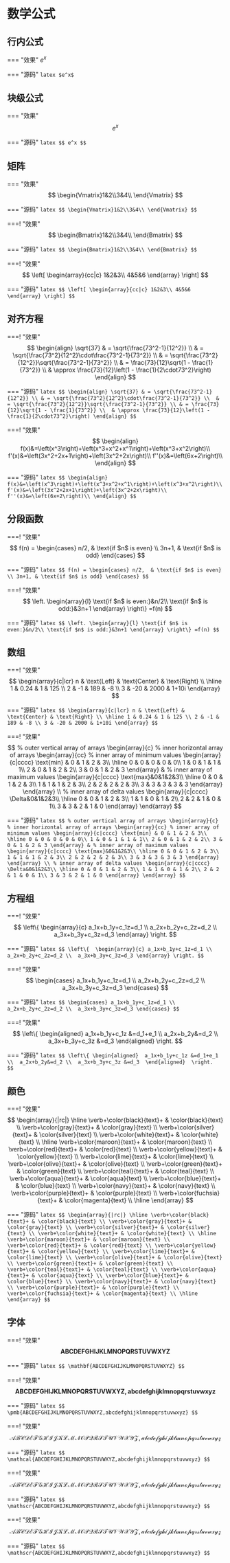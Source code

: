 # 数学公式

## 行内公式

=== "效果"
	$e^x$

=== "源码"
	```latex
	$e^x$
	```

## 块级公式

=== "效果"
	$$
	e^x
	$$

=== "源码"
	```latex
	$$
	e^x
	$$
	```

## 矩阵

=== "效果"
	$$
	\begin{Vmatrix}1&2\\3&4\\ \end{Vmatrix}
	$$

=== "源码"
	```latex
	$$
	\begin{Vmatrix}1&2\\3&4\\ \end{Vmatrix}
	$$
	```

===! "效果"
	$$
	\begin{Bmatrix}1&2\\3&4\\ \end{Bmatrix}
	$$

=== "源码"
	```latex
	$$
	\begin{Bmatrix}1&2\\3&4\\ \end{Bmatrix}
	$$
	```

===! "效果"
	$$
	\left[
	\begin{array}{cc|c}
		1&2&3\\
		4&5&6
	\end{array}
	\right]
	$$

=== "源码"
	```latex
	$$
	\left[
	\begin{array}{cc|c}
		1&2&3\\
		4&5&6
	\end{array}
	\right]
	$$
	```

## 对齐方程

===! "效果"
	$$
	\begin{align}
	\sqrt{37} & = \sqrt{\frac{73^2-1}{12^2}} \\
	& = \sqrt{\frac{73^2}{12^2}\cdot\frac{73^2-1}{73^2}} \\ 
	& = \sqrt{\frac{73^2}{12^2}}\sqrt{\frac{73^2-1}{73^2}} \\
	& = \frac{73}{12}\sqrt{1 - \frac{1}{73^2}} \\ 
	& \approx \frac{73}{12}\left(1 - \frac{1}{2\cdot73^2}\right)
	\end{align}
	$$

=== "源码"
	```latex
	$$
	\begin{align}
	\sqrt{37} & = \sqrt{\frac{73^2-1}{12^2}} \\
	& = \sqrt{\frac{73^2}{12^2}\cdot\frac{73^2-1}{73^2}} \\ 
	& = \sqrt{\frac{73^2}{12^2}}\sqrt{\frac{73^2-1}{73^2}} \\
	& = \frac{73}{12}\sqrt{1 - \frac{1}{73^2}} \\ 
	& \approx \frac{73}{12}\left(1 - \frac{1}{2\cdot73^2}\right)
	\end{align}
	$$
	```

===! "效果"
	$$
	\begin{align}
	f(x)&=\left(x^3\right)+\left(x^3+x^2+x^1\right)+\left(x^3+x^2\right)\\
	f'(x)&=\left(3x^2+2x+1\right)+\left(3x^2+2x\right)\\
	f''(x)&=\left(6x+2\right)\\ \end{align}
	$$

=== "源码"
	```latex
	$$
	\begin{align}
	f(x)&=\left(x^3\right)+\left(x^3+x^2+x^1\right)+\left(x^3+x^‌​2\right)\\
	f'(x)&=\left(3x^2+2x+1\right)+\left(3x^2+2x\right)\\
	f''(x)&=\left(6x+2\right)\\ \end{align}
	$$
	```

## 分段函数

===! "效果"
	$$
	f(n) =
	\begin{cases}
	n/2,  & \text{if $n$ is even} \\
	3n+1, & \text{if $n$ is odd}
	\end{cases}
	$$

=== "源码"
	```latex
	$$
	f(n) =
	\begin{cases}
	n/2,  & \text{if $n$ is even} \\
	3n+1, & \text{if $n$ is odd}
	\end{cases}
	$$
	```

===! "效果"
	$$
	\left.
	\begin{array}{l}
	\text{if $n$ is even:}&n/2\\
	\text{if $n$ is odd:}&3n+1
	\end{array}
	\right\}
	=f(n)
	$$

=== "源码"
	```latex
	$$
	\left.
	\begin{array}{l}
	\text{if $n$ is even:}&n/2\\
	\text{if $n$ is odd:}&3n+1
	\end{array}
	\right\}
	=f(n)
	$$
	```

## 数组

===! "效果"
	$$
	\begin{array}{c|lcr}
	n & \text{Left} & \text{Center} & \text{Right} \\
	\hline
	1 & 0.24 & 1 & 125 \\
	2 & -1 & 189 & -8 \\
	3 & -20 & 2000 & 1+10i
	\end{array}
	$$

=== "源码"
	```latex
	$$
	\begin{array}{c|lcr}
	n & \text{Left} & \text{Center} & \text{Right} \\
	\hline
	1 & 0.24 & 1 & 125 \\
	2 & -1 & 189 & -8 \\
	3 & -20 & 2000 & 1+10i
	\end{array}
	$$
	```

===! "效果"
	$$
	% outer vertical array of arrays
	\begin{array}{c}
	% inner horizontal array of arrays
	\begin{array}{cc}
	% inner array of minimum values
	\begin{array}{c|cccc}
	\text{min} & 0 & 1 & 2 & 3\\
	\hline
	0 & 0 & 0 & 0 & 0\\
	1 & 0 & 1 & 1 & 1\\
	2 & 0 & 1 & 2 & 2\\
	3 & 0 & 1 & 2 & 3
	\end{array}
	&
	% inner array of maximum values
	\begin{array}{c|cccc}
	\text{max}&0&1&2&3\\
	\hline
	0 & 0 & 1 & 2 & 3\\
	1 & 1 & 1 & 2 & 3\\
	2 & 2 & 2 & 2 & 3\\
	3 & 3 & 3 & 3 & 3
	\end{array}
	\end{array}
	\\
	% inner array of delta values
	\begin{array}{c|cccc}
	\Delta&0&1&2&3\\
	\hline
	0 & 0 & 1 & 2 & 3\\
	1 & 1 & 0 & 1 & 2\\
	2 & 2 & 1 & 0 & 1\\
	3 & 3 & 2 & 1 & 0
	\end{array}
	\end{array}
	$$

=== "源码"
	```latex
	$$
	% outer vertical array of arrays
	\begin{array}{c}
	% inner horizontal array of arrays
	\begin{array}{cc}
	% inner array of minimum values
	\begin{array}{c|cccc}
	\text{min} & 0 & 1 & 2 & 3\\
	\hline
	0 & 0 & 0 & 0 & 0\\
	1 & 0 & 1 & 1 & 1\\
	2 & 0 & 1 & 2 & 2\\
	3 & 0 & 1 & 2 & 3
	\end{array}
	&
	% inner array of maximum values
	\begin{array}{c|cccc}
	\text{max}&0&1&2&3\\
	\hline
	0 & 0 & 1 & 2 & 3\\
	1 & 1 & 1 & 2 & 3\\
	2 & 2 & 2 & 2 & 3\\
	3 & 3 & 3 & 3 & 3
	\end{array}
	\end{array}
	\\
	% inner array of delta values
	\begin{array}{c|cccc}
	\Delta&0&1&2&3\\
	\hline
	0 & 0 & 1 & 2 & 3\\
	1 & 1 & 0 & 1 & 2\\
	2 & 2 & 1 & 0 & 1\\
	3 & 3 & 2 & 1 & 0
	\end{array}
	\end{array}
	$$
	```

## 方程组

===! "效果"
	$$
	\left\{ 
	\begin{array}{c}
	a_1x+b_1y+c_1z=d_1 \\ 
	a_2x+b_2y+c_2z=d_2 \\ 
	a_3x+b_3y+c_3z=d_3
	\end{array}
	\right.
	$$

=== "源码"
	```latex
	$$
	\left\{ 
	\begin{array}{c}
	a_1x+b_1y+c_1z=d_1 \\ 
	a_2x+b_2y+c_2z=d_2 \\ 
	a_3x+b_3y+c_3z=d_3
	\end{array}
	\right.
	$$
	```

===! "效果"
	$$
	\begin{cases}
	a_1x+b_1y+c_1z=d_1 \\ 
	a_2x+b_2y+c_2z=d_2 \\ 
	a_3x+b_3y+c_3z=d_3
	\end{cases}
	$$

=== "源码"
	```latex
	$$
	\begin{cases}
	a_1x+b_1y+c_1z=d_1 \\ 
	a_2x+b_2y+c_2z=d_2 \\ 
	a_3x+b_3y+c_3z=d_3
	\end{cases}
	$$
	```

===! "效果"
	$$
	\left\{
	\begin{aligned} 
	a_1x+b_1y+c_1z &=d_1+e_1 \\ 
	a_2x+b_2y&=d_2 \\ 
	a_3x+b_3y+c_3z &=d_3 
	\end{aligned} 
	\right. 
	$$

=== "源码"
	```latex
	$$
	\left\{
	\begin{aligned} 
	a_1x+b_1y+c_1z &=d_1+e_1 \\ 
	a_2x+b_2y&=d_2 \\ 
	a_3x+b_3y+c_3z &=d_3 
	\end{aligned} 
	\right. 
	$$
	```

## 颜色

===! "效果"
	$$
	\begin{array}{|rc|}
	\hline
	\verb+\color{black}{text}+ & \color{black}{text} \\
	\verb+\color{gray}{text}+ & \color{gray}{text} \\
	\verb+\color{silver}{text}+ & \color{silver}{text} \\
	\verb+\color{white}{text}+ & \color{white}{text} \\
	\hline
	\verb+\color{maroon}{text}+ & \color{maroon}{text} \\
	\verb+\color{red}{text}+ & \color{red}{text} \\
	\verb+\color{yellow}{text}+ & \color{yellow}{text} \\
	\verb+\color{lime}{text}+ & \color{lime}{text} \\
	\verb+\color{olive}{text}+ & \color{olive}{text} \\
	\verb+\color{green}{text}+ & \color{green}{text} \\
	\verb+\color{teal}{text}+ & \color{teal}{text} \\
	\verb+\color{aqua}{text}+ & \color{aqua}{text} \\
	\verb+\color{blue}{text}+ & \color{blue}{text} \\
	\verb+\color{navy}{text}+ & \color{navy}{text} \\
	\verb+\color{purple}{text}+ & \color{purple}{text} \\ 
	\verb+\color{fuchsia}{text}+ & \color{magenta}{text} \\
	\hline
	\end{array}
	$$

=== "源码"
	```latex
	$$
	\begin{array}{|rc|}
	\hline
	\verb+\color{black}{text}+ & \color{black}{text} \\
	\verb+\color{gray}{text}+ & \color{gray}{text} \\
	\verb+\color{silver}{text}+ & \color{silver}{text} \\
	\verb+\color{white}{text}+ & \color{white}{text} \\
	\hline
	\verb+\color{maroon}{text}+ & \color{maroon}{text} \\
	\verb+\color{red}{text}+ & \color{red}{text} \\
	\verb+\color{yellow}{text}+ & \color{yellow}{text} \\
	\verb+\color{lime}{text}+ & \color{lime}{text} \\
	\verb+\color{olive}{text}+ & \color{olive}{text} \\
	\verb+\color{green}{text}+ & \color{green}{text} \\
	\verb+\color{teal}{text}+ & \color{teal}{text} \\
	\verb+\color{aqua}{text}+ & \color{aqua}{text} \\
	\verb+\color{blue}{text}+ & \color{blue}{text} \\
	\verb+\color{navy}{text}+ & \color{navy}{text} \\
	\verb+\color{purple}{text}+ & \color{purple}{text} \\ 
	\verb+\color{fuchsia}{text}+ & \color{magenta}{text} \\
	\hline
	\end{array}
	$$
	```

## 字体

===! "效果"
	$$
	\mathbf{ABCDEFGHIJKLMNOPQRSTUVWXYZ}
	$$

=== "源码"
	```latex
	$$
	\mathbf{ABCDEFGHIJKLMNOPQRSTUVWXYZ}
	$$
	```

===! "效果"
	$$
	\pmb{ABCDEFGHIJKLMNOPQRSTUVWXYZ,abcdefghijklmnopqrstuvwxyz}
	$$

=== "源码"
	```latex
	$$
	\pmb{ABCDEFGHIJKLMNOPQRSTUVWXYZ,abcdefghijklmnopqrstuvwxyz}
	$$
	```

===! "效果"
	$$
	\mathcal{ABCDEFGHIJKLMNOPQRSTUVWXYZ,abcdefghijklmnopqrstuvwxyz}
	$$

=== "源码"
	```latex
	$$
	\mathcal{ABCDEFGHIJKLMNOPQRSTUVWXYZ,abcdefghijklmnopqrstuvwxyz}
	$$
	```

===! "效果"
	$$
	\mathcal{ABCDEFGHIJKLMNOPQRSTUVWXYZ,abcdefghijklmnopqrstuvwxyz}
	$$

=== "源码"
	```latex
	$$
	\mathscr{ABCDEFGHIJKLMNOPQRSTUVWXYZ,abcdefghijklmnopqrstuvwxyz}
	$$
	```

===! "效果"
	$$
	\mathscr{ABCDEFGHIJKLMNOPQRSTUVWXYZ,abcdefghijklmnopqrstuvwxyz}
	$$

=== "源码"
	```latex
	$$
	\mathscr{ABCDEFGHIJKLMNOPQRSTUVWXYZ,abcdefghijklmnopqrstuvwxyz}
	$$
	```
